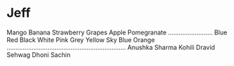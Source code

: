 # Jeff
Mango 
Banana
Strawberry
Grapes
Apple
Pomegranate
.........................
Blue
Red
Black
White
Pink
Grey
Yellow
Sky Blue
Orange
...................................................................
Anushka Sharma
Kohili
Dravid
Sehwag
Dhoni
Sachin
